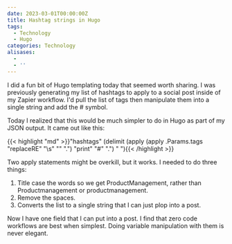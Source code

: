 ```yaml
---
date: 2023-03-01T00:00:00Z
title: Hashtag strings in Hugo
tags:
  - Technology
  - Hugo
categories: Technology
alisases:
  -
  - ''
---
```

I did a fun bit of Hugo templating today that seemed worth sharing. I was previously generating my list of hashtags to apply to a social post inside of my Zapier workflow. I'd pull the list of tags then manipulate them into a single string and add the \# symbol.

Today I realized that this would be much simpler to do in Hugo as part of my JSON output. It came out like this:

{{< highlight "md" >}}"hashtags" (delimit
            (apply (apply .Params.tags "replaceRE" "\\s" "" ".")
                    "print"
                    "#" ".")
                " "){{< /highlight >}}

Two apply statements might be overkill, but it works. I needed to do three things:

1. Title case the words so we get ProductManagement, rather than Productmanagement or productmanagement.
2. Remove the spaces.
3. Converts the list to a single string that I can just plop into a post.

Now I have one field that I can put into a post. I find that zero code workflows are best when simplest. Doing variable manipulation with them is never elegant.